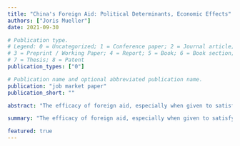 ```yaml
---
title: "China's Foreign Aid: Political Determinants, Economic Effects"
authors: ["Joris Mueller"]
date: 2021-09-30

# Publication type.
# Legend: 0 = Uncategorized; 1 = Conference paper; 2 = Journal article;
# 3 = Preprint / Working Paper; 4 = Report; 5 = Book; 6 = Book section;
# 7 = Thesis; 8 = Patent
publication_types: ["0"]

# Publication name and optional abbreviated publication name.
publication: "job market paper"
publication_short: ""

abstract: "The efficacy of foreign aid, especially when given to satisfy the objectives of the donor country, is highly controversial. I study this question in the context of Chinese infrastructure aid, which has received much attention from policy makers. I build a novel project- and firm-level dataset to identify the determinants of Chinese infrastructure aid and its economic consequences for recipient countries. I document that the Chinese government gives infrastructure aid projects to other countries to generate employment for Chinese workers in response to local labor unrest in China. I exploit the time and country variation in the receipt of Chinese aid caused by the timing and spatial variation in local labor unrest to develop an instrument for estimating the causal effects of Chinese aid on recipient countries. I find large positive effects on GDP, consumption and employment."

summary: "The efficacy of foreign aid, especially when given to satisfy the objectives of the donor country, is highly controversial. I study this question in the context of Chinese infrastructure aid, which has received much attention from policy makers. I build a novel project- and firm-level dataset to identify the determinants of Chinese infrastructure aid and its economic consequences for recipient countries. I document that the Chinese government gives infrastructure aid projects to other countries to generate employment for Chinese workers in response to local labor unrest in China. I exploit the time and country variation in the receipt of Chinese aid caused by the timing and spatial variation in local labor unrest to develop an instrument for estimating the causal effects of Chinese aid on recipient countries. I find large positive effects on GDP, consumption and employment."

featured: true
---
```

